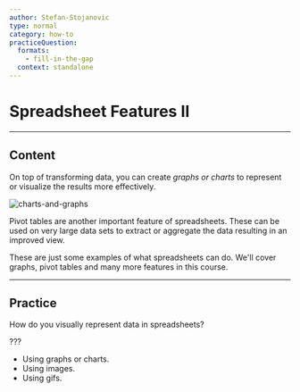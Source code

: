 ```yaml
---
author: Stefan-Stojanovic
type: normal
category: how-to
practiceQuestion:
  formats:
    - fill-in-the-gap
  context: standalone
---
```


# Spreadsheet Features II


---

## Content

On top of transforming data, you can create *graphs or charts* to represent or visualize the results more effectively.

![charts-and-graphs](https://img.enkipro.com/f85a38f772093d491212cbdf439aa80f.png)

Pivot tables are another important feature of spreadsheets. These can be used on very large data sets to extract or aggregate the data resulting in an improved view.

These are just some examples of what spreadsheets can do. We'll cover graphs, pivot tables and many more features in this course.

 
---

## Practice

How do you visually represent data in spreadsheets?

???

- Using graphs or charts.
- Using images.
- Using gifs.
